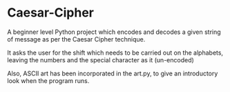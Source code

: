 # Caesar-Cipher

A beginner level Python project which encodes and decodes a given string of message as per the Caesar Cipher technique.

It asks the user for the shift which needs to be carried out on the alphabets, leaving the numbers and the special character as it (un-encoded)

Also, ASCII art has been incorporated in the art.py, to give an introductory look when the program runs.
